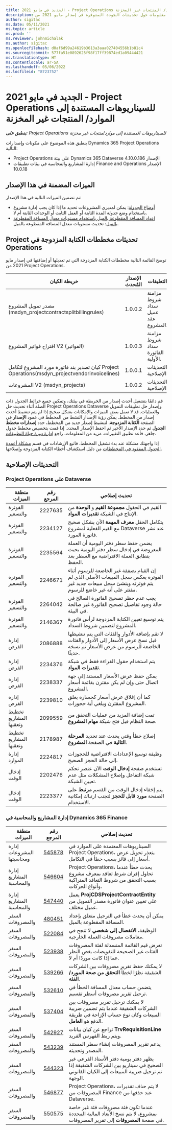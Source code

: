 ```yaml
---
title: الجديد في مايو 2021 - Project Operations للسيناريوهات المستندة إلى الموارد/ المنتجات غير المخزنة
description: يوفر هذا الموضوع معلومات حول تحديثات الجودة المتوفرة في إصدار مايو 2021 من Project Operations للسيناريوهات المستندة إلى الموارد/المنتجات غير المخزنة.
author: sigitac
ms.date: 05/11/2021
ms.topic: article
ms.prod: ''
ms.reviewer: johnmichalak
ms.author: sigitac
ms.openlocfilehash: d0af6d99a24619b3613a3aaa027404556b1b81c4
ms.sourcegitcommit: 577fa51e0892625f98f17ff39874ed1a09444421
ms.translationtype: HT
ms.contentlocale: ar-SA
ms.lasthandoff: 05/06/2022
ms.locfileid: "8723752"
---
```

# <a name="whats-new-may-2021---project-operations-for-resourcenon-stocked-based-scenarios"></a>الجديد في مايو 2021 - Project Operations للسيناريوهات المستندة إلى الموارد/ المنتجات غير المخزنة

_**ينطبق على:** Project Operations للسيناريوهات المستندة إلى موارد/منتجات غير مخزنة‬_

ينطبق هذه الموضوع على مكونات وإصدارات Dynamics 365 Project Operations التالية:

- Project Operations على بيئة Dynamics 365 Dataverse الإصدار 4.10.0.186
- إدارة المشاريع والمحاسبة في بيئات تطبيقات Finance and Operations الإصدار 10.0.18

## <a name="features-included-in-this-release"></a>الميزات المضمنة في هذا الإصدار

تم تضمين الميزات التالية في هذا الإصدار:

- [أوضاع الجدولة](../project-management/scheduling-modes.md): يمكن لمديري المشروعات تحديد ما إذا كان يجب إدارة مشروع باستخدام وضع جدولة المدة الثابتة أو العمل الثابت أو الوحدات الثابتة أم لا.
- [إعداد المسافة المقطوعة بالميل باستخدام مستويات معدل المسافة المقطوعة بالميل](../expense/set-up-mileage.md): تحديث مستويات معدل المسافة المقطوعة بالميل.

## <a name="project-operations-dual-write-maps-updates"></a>تحديثات مخططات ‏‫الكتابة المزدوجة في Project Operations

توضح القائمة التالية مخططات الكتابة المزدوجة التي تم تعديلها أو إضافتها في إصدار مايو 2021 من Project Operations.

| خريطة الكيان | الإصدار المُحدث | التعليقات |
| --- | --- | --- |
| مصدر تمويل المشروع (msdyn\_projectcontractsplitbillingrules) | 1.0.0.2 | مزامنة شروط سداد عميل عقد المشروع. |
| اقتراح فواتير المشروع V2 (الفواتير) | 1.0.0.3 | مزامنة شروط سداد الفاتورة الأولية. |
| كيان تصدير بند فاتورة مورد المشروع لتكامل Project Operations(msdyn\_projectvendorinvoicelines) | 1.0.0.1 | التحديثات الإصلاحية |
| المشروعات V2 (msdyn\_projects) | 1.0.0.2 | التحديثات الإصلاحية |

قم دائمًا بتشغيل أحدث إصدار من الخريطة في بيئتك، وتمكين جميع خرائط الجدول ذات الصلة أثناء تحديث حل Project Operations Dataverse وإصدار حل تطبيقات التمويل والعمليات. قد لا تعمل بعض الميزات والإمكانات بشكل صحيح إذا لم يتم تنشيط أحدث إصدار من المخطط. يمكن رؤية الإصدار النشط من المخطط في عمود  **الإصدار**  في الصفحة  **الكتابة المزدوجة**. لتنشيط إصدار جديد من المخطط، حدد **إصدارات مخطط الجدول** ثم حدد الإصدار الأخير ثم احفظ الإصدار المحدد. إذا قمت بتخصيص مخطط جدول جاهز، فأعد تطبيق التغييرات. مزيد من المعلومات، راجع [إدارة دورة حياة التطبيقات](/dynamics365/fin-ops-core/dev-itpro/data-entities/dual-write/app-lifecycle-management).

إذا واجهتك مشكلة عند بدء تشغيل المخطط، فاتبع الإرشادات في قسم [مشكلة أعمدة الجدول المفقود في المخططات](/dynamics365/fin-ops-core/dev-itpro/data-entities/dual-write/dual-write-troubleshooting-finops-upgrades#missing-table-columns-issue-on-maps) من دليل استكشاف أخطاء الكتابة المزدوجة وإصلاحها.

## <a name="quality-updates"></a>التحديثات الإصلاحية

### <a name="project-operations-on-dataverse"></a>Project Operations على Dataverse

| **منطقة الميزات** | **رقم المرجع** | **تحديث إصلاحي** |
| --- | --- | --- |
| الفوترة والتسعير | 2227635 | القيم في الحقول **مجموعة القيم** و **الوحدة** من الإنتاج في الشبكة **تقديرات المواد**. |
| الفوترة والتسعير | 2234127 | يتكامل الحقل **معرف المهمة** الآن بشكل صحيح مع القيم الفعلية لمشروع Dataverse عند نشر فاتورة المورد. |
| الفوترة والتسعير | 2235564 | يضمن حفظ سطر دفتر اليومية أن العملة المعروضة في إدخال سطر دفتر اليومية بحيث يتطابق العملة الافتراضية مع السطر بعد الحفظ. |
| الفوترة والتسعير | 2246671 | إن القيام بصفقة غير الخاضعة للرسوم أثناء الفوترة يعكس سجل المبيعات الأصلي الذي لم يتم فوترته وينشئ سجل مبيعات جديد غير مفتتر على أنه غير خاضع للرسوم. |
| الفوترة والتسعير | 2264042 | يجب عدم حظر تصحيح الفاتورة الصالح في حالة وجود تفاصيل تصحيح الفاتورة غير صالحة في البيئة. |
| الفوترة والتسعير | 2146367 | يتم توسيع تعيين الكتابة المزدوجة لرأس فاتورة المشروع لتضمين شروط السداد. |
|   إدارة الفرص | 2086888 | لا تقم بإضافة الأدوار والفئات التي يتم تنشيطها قبل نسخ عرض الأسعار إلى الأدوار والفئات الخاضعة للرسوم من عرض الأسعار تم نسخه حديثًا. |
|   إدارة الفرص | 2234376 | يتم استخدام حقول القراءة فقط في شبكة **تقديرات المواد**. |
|   إدارة الفرص | 2238337 | يمكن حفظ عرض الأسعار المستند إلى جهة اتصال حتى وإن لم يكن مقترن بقائمة أسعار المشروع. |
|   إدارة الفرص | 2239810 | كما أن إغلاق عرض أسعار كخسارة يغلق المشروع المقترن ويلغي أية حجوزات. |
| تخطيط المشاريع وتعقبها | 2099559 | تمت إضافة المزيد من عمليات التحقق من صحة النظام قبل فتح شبكة **مهام المشروع**. |
| تخطيط المشاريع وتعقبها | 2178987 | إصلاح خطأ وقتي يحدث عند تحديد **المرحلة التالية** في الصفحة **المشروع**. |
| إدارة الموارد | 2224817 | وظيفة توسيع الإعدادات الافتراضية للحجوزات إلى حالة الحجز الصحيح. |
| إدخال الوقت | 2202476 | تستخدم صفحة **إدخال الوقت** الآن عنصر تحكم شبكة التفاعل وإصلاح المشكلات مثل عدم تعيين الشبكة. |
| إدخال الوقت | 2223377 | يتم إخفاء إدخال الوقت من القسم **مرتبط** على الصفحة **مورد قابل للحجز** لتجنب ارتباك إمكانية الاستخدام. |

### <a name="project-management-and-accounting-in-dynamics-365-finance"></a>إدارة المشاريع والمحاسبة في Dynamics 365 Finance

| منطقة الميزات | رقم المرجع | تحديث إصلاحي |
| --- | --- | --- |
| إدارة المشروعات ومحاسبتها | [545878](https://fix.lcs.dynamics.com/Issue/Details/?bugId=545878) | السيناريوهات المعتمدة على الموارد في Project Operations، يتعذر تحويل عرض أسعار إلى فائز بسبب خطأ في التكامل. |
| إدارة المشاريع والمحاسبة | [546604](https://fix.lcs.dynamics.com/Issue/Details/?bugId=546604) | Project Operations، يحدث خطأ عندما تحاول إقران شرط تعاقد بمعرف مشروع بسبب التحقق من شروط التعاقد المتراكبة وأنواع الحركات. |
| إدارة المشاريع والمحاسبة | [547440](https://fix.lcs.dynamics.com/Issue/Details/?bugId=547440) | يعمل **ProjCDSProjectContractEntity** على تعيين عنوان فاتورة مصدر التمويل من عميل مختلف. |
| السفر والمصروفات | [480451](https://fix.lcs.dynamics.com/Issue/Details/?bugId=480451) | يمكن أن يحدث خطأ في الترحيل متعلق بإعداد المسافة المقطوعة بالميل. |
| السفر والمصروفات | [522084](https://fix.lcs.dynamics.com/Issue/Details/?bugId=522084) | الوظيفة، **الانفصال إلى شخصي** لا تنجح في معاملات مصروفات العملة الخارجية. |
| السفر والمصروفات | [523938](https://fix.lcs.dynamics.com/Issue/Details/?bugId=523938) | تعرض قيم القائمة المنسدلة لفئة المصروفات الفئات غير الصحيحة للتفويضات بغض النظر عما إذا كانت موردًا أم لا. |
| السفر والمصروفات | [539266](https://fix.lcs.dynamics.com/Issue/Details/?bugId=539266) | لا يمكنك حفظ تقرير مصروفات بين الشركات الشقيقة نظرًا لخطأ **التحقق من صحة المورد/الفئة**. |
| السفر والمصروفات | [532610](https://fix.lcs.dynamics.com/Issue/Details/?bugId=532610) | يتضمن حساب معدل المسافة الخطأ في ترحيل تقرير مصروفات أسطر تقسيم. |
| السفر والمصروفات | [537404](https://fix.lcs.dynamics.com/Issue/Details/?bugId=537404) | لا يمكنك ترحيل تقرير مصروفات بين الشركات الشقيقة عندما يتم تضمين ضريبة المبيعات وكان نوع حساب الإزاحة في طريقة الدفع هو **العامل**. |
| السفر والمصروفات | [542927](https://fix.lcs.dynamics.com/Issue/Details/?bugId=542927) | تراجع عن كيان بيانات **TrvRequisitionLine** ويتم ربط الفهرس الفريد. |
| السفر والمصروفات | [543239](https://fix.lcs.dynamics.com/Issue/Details/?bugId=543239) | يدعم تقرير المصروفات إنشاء سطر المستند المصدر وتحديثه. |
| السفر والمصروفات | [544323](https://fix.lcs.dynamics.com/Issue/Details/?bugId=544323) | يظهر دفتر يومية دفتر الأستاذ الفرعي غير الصحيح في سيناريو بين الشركات الشقيقة إذا تم ترحيل ضريبة المبيعات إلى الكيان القانوني الوجهة. |
| السفر والمصروفات | [546877](https://fix.lcs.dynamics.com/Issue/Details/?bugId=546877) | Project Operations، لا يتم حذف تقديرات المصروفات من Finance عند حذفها من Dataverse. |
| السفر والمصروفات | [550575](https://fix.lcs.dynamics.com/Issue/Details/?bugId=550575) | عندما تكون فئة مصروفات فئة غير خاصة بمشروع، لا يتم نسخ الأبعاد المالية المحددة في صفحة **المصروفات** إلى تقرير المصروفات. |
